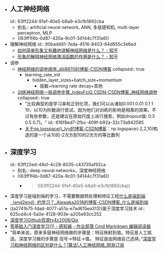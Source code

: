 - ## 人工神经网络
  id:: 63ff2244-91ef-40e5-b8a9-e3cfb1892cba
	- 别名:: artificial neural network, ANN, 多层感知机, multi-layer perceptron, MLP
	- ((63ff1f4b-0d87-420a-9c01-34144c7f31a6))
- 理解神经网络
  id:: 90bad461-7eda-4516-8403-64d655c3e6ed
	- [如何简单形象又有趣地讲解神经网络是什么？ - 知乎](https://www.zhihu.com/question/22553761)
	- [形象的解释神经网络激活函数的作用是什么？ - 知乎](https://zhuanlan.zhihu.com/p/25279356)
- 调参
	- [神经网络的调参顺序_dili8870的博客-CSDN博客](https://blog.csdn.net/dili8870/article/details/101506583)
	  collapsed:: true
		- learning_rate_init
			- hidden_layer_sizes+batch_size+momentum
				- 层数+learning rate decay+其他
	- [训练神经网络一般调参步骤_IndexFziQ CSDN-CSDN博客_神经网络调参](https://blog.csdn.net/sinat_34611224/article/details/84072205)
	  collapsed:: true
		- "比较典型的是学习率和正则化项，我们可以从诸如0.001 0.01 0.1 1 10，以10为阶数进行尝试。因为他们对训练的影响是相乘的效果。不过有些参数，还是建议在原始尺度上进行搜索，例如dropout值: 0.3 0.5 0.7)。"
		  id:: 616f8ed7-2fbc-409f-b92a-32c73a942585
		- [关于np.logspace()_lyy的博客-CSDN博客](https://blog.csdn.net/qq_41076797/article/details/102700685)：np.logspace(-2,2,10)构造的是一个从10的-2次方到10的2次方的等比数列
- ## 深度学习
  id:: 63ff22ed-49a1-4c28-8035-c43735af92ca
	- 别名:: deep neural networks，深度神经网络
	- ((63ff1f4b-0d87-420a-9c01-34144c7f31a6))
		- > ((63ff2244-91ef-40e5-b8a9-e3cfb1892cba))
- 深度学习是端到端的学习，不需要数据预处理和特征工程[什么是端到端（end2end）的学习？_Alawaka2018的博客-CSDN博客_什么是端到端](https://blog.csdn.net/Alawaka2018/article/details/80388808)
- ((a2741b75-fdad-4077-a51a-e7ad615ea313))属于深度学习技术
  id:: 625cd4c4-5a0e-4128-903e-a205e93cc252
- [深度学习Github资源ty4z2008/Qix](https://github.com/ty4z2008/Qix)
- [零基础入门深度学习(1) - 感知器 - 作业部落 Cmd Markdown 编辑阅读器](https://www.zybuluo.com/hanbingtao/note/433855)
- “简单来说，原来多层神经网络做的步骤是：特征映射到值。特征是人工挑选。深度学习做的步骤是 信号->特征->值。 特征是由网络自己选择。”[深度学习和神经网络的区别是什么？|算法|人工神经网络_网易订阅](https://www.163.com/dy/article/GL2MQ7N70514F4S1.html)